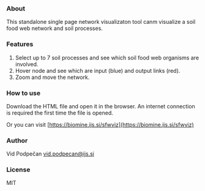 ### About

This standalone single page network visualizaton tool canm visualize a soil food web network and soil processes.

### Features

1. Select up to 7 soil processes and see which soil food web organisms are involved.
2. Hover node and see which are input (blue) and output links (red).
3. Zoom and move the network.


### How to use

Download the HTML file and open it in the browser. An internet connection is required the first time the file is opened.

Or you can visit [https://biomine.ijs.si/sfwviz](https://biomine.ijs.si/sfwviz)


### Author

Vid Podpečan <vid.podpecan@ijs.si>


### License
MIT

